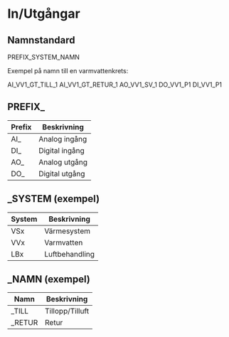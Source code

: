 # In/Utgångar

## Namnstandard

PREFIX_SYSTEM_NAMN

Exempel på namn till en varmvattenkrets:

AI_VV1_GT_TILL_1
AI_VV1_GT_RETUR_1
AO_VV1_SV_1
DO_VV1_P1
DI_VV1_P1

## PREFIX_

| Prefix | Beskrivning |
| --- | --- |
| AI_ | Analog ingång |
| DI_ | Digital ingång |
| AO_ | Analog utgång |
| DO_ | Digital utgång |

## _SYSTEM (exempel)

| System | Beskrivning |
| --- | --- |
| VSx | Värmesystem |
| VVx | Varmvatten |
| LBx | Luftbehandling |

## _NAMN (exempel)

| Namn | Beskrivning |
| --- | --- |
| _TILL | Tillopp/Tilluft |
| _RETUR | Retur |
